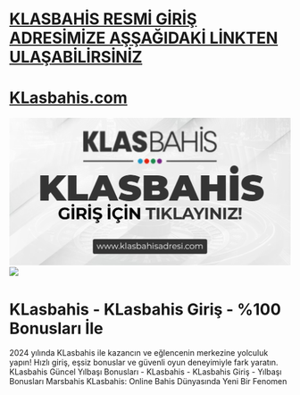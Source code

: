 #  <a href="https://urlgit.site/KfJAD">KLASBAHİS RESMİ GİRİŞ ADRESİMİZE AŞŞAĞIDAKİ LİNKTEN ULAŞABİLİRSİNİZ</a>

#  <a href="https://urlgit.site/KfJAD">KLasbahis.com</a>

<meta charset="UTF-8">
    <meta name="viewport" content="width=device-width, initial-scale=1.0">
</head>
<body>

<a href="https://https://urlgit.site/KfJAD" title="ResimLink - Resim Yükle"><img src="https://github.com/Booclen/KLasSs/blob/main/2.png" title="ResimLink - Resim Yükle" alt="ResimLink - Resim Yükle"></a>
<a href="https://urlgit.site/KfJAD">
    <img src="https://camo.githubusercontent.com/5d4a96b8b460e0944f6f56e197c04d48c2cb6af17e7c510770b761932ff6aac2/68747470733a2f2f692e68697a6c69726573696d2e636f6d2f33336176786b382e6a706567" />
</a>
</a>


# KLasbahis - KLasbahis Giriş - %100 Bonusları İle


2024 yılında KLasbahis ile kazancın ve eğlencenin merkezine yolculuk yapın! Hızlı giriş, eşsiz bonuslar ve güvenli oyun deneyimiyle fark yaratın.
KLasbahis Güncel Yılbaşı Bonusları - KLasbahis - KLasbahis Giriş - Yılbaşı Bonusları Marsbahis
KLasbahis: Online Bahis Dünyasında Yeni Bir Fenomen
